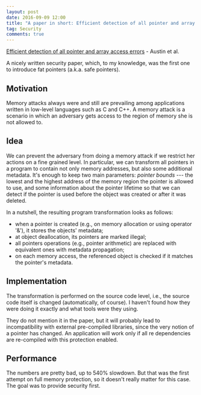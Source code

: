 ```yaml
---
layout: post
date: 2016-09-09 12:00
title: "A paper in short: Efficient detection of all pointer and array access errors"
tag: Security
comments: true
---
```


[Efficient detection of all pointer and array access errors](http://dl.acm.org/citation.cfm?id=178446) - Austin et al.

A nicely written security paper, which, to my knowledge, was the first one to introduce fat pointers (a.k.a. safe pointers). 

## Motivation

Memory attacks always were and still are prevailing among applications written in low-level languages such as C and C++. A memory attack is a scenario in which an adversary gets access to the region of memory she is not allowed to. 

## Idea

We can prevent the adversary from doing a memory attack if we restrict her actions on a fine grained level. In particular, we can transform all pointers in a program to contain not only memory addresses, but also some additional metadata. It's enough to keep two main parameters: *pointer bounds* --- the lowest and the highest address of the memory region the pointer is allowed to use, and some information about the pointer lifetime so that we can detect if the pointer is used before the object was created or after it was deleted.

In a nutshell, the resulting program transformation looks as follows:

* when a pointer is created (e.g., on memory allocation or using operator '&'), it stores the objects' metadata;
* at object deallocation, its pointers are marked illegal; 
* all pointers operations (e.g., pointer arithmetic) are replaced with equivalent ones with metadata propagation;
* on each memory access, the referenced object is checked if it matches the pointer's metadata.


## Implementation

The transformation is performed on the source code level, i.e., the source code itself is changed (automatically, of course). I haven't found how they were doing it exactly and what tools were they using.

They do not mention it in the paper, but it will probably lead to incompatibility with external pre-compiled libraries, since the very notion of a pointer has changed. An application will work only if all re dependencies are re-compiled with this protection enabled. 

## Performance

The numbers are pretty bad, up to 540% slowdown. But that was the first attempt on full memory protection, so it doesn't really matter for this case. The goal was to provide security first. 